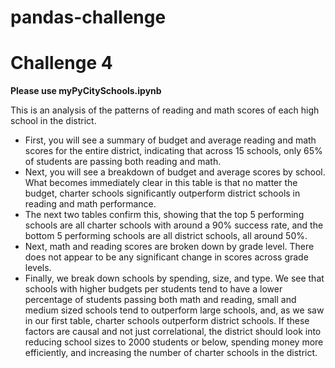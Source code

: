 # pandas-challenge
# Challenge 4

**Please use myPyCitySchools.ipynb**

This is an analysis of the patterns of reading and math scores of each high school in the district.

* First, you will see a summary of budget and average reading and math scores for the entire district, indicating that across 15 schools, only 65% of students are passing both reading and math.
* Next, you will see a breakdown of budget and average scores by school. What becomes immediately clear in this table is that no matter the budget, charter schools significantly outperform district schools in reading and math performance.
* The next two tables confirm this, showing that the top 5 performing schools are all charter schools with around a 90% success rate, and the bottom 5 performing schools are all district schools, all around 50%.
* Next, math and reading scores are broken down by grade level. There does not appear to be any significant change in scores across grade levels.
* Finally, we break down schools by spending, size, and type. We see that schools with higher budgets per students tend to have a lower percentage of students passing both math and reading, small and medium sized schools tend to outperform large schools, and, as we saw in our first table, charter schools outperform district schools.
If these factors are causal and not just correlational, the district should look into reducing school sizes to 2000 students or below, spending money more efficiently, and increasing the number of charter schools in the district.

